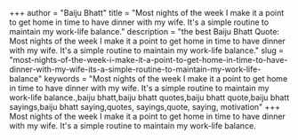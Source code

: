 +++
author = "Baiju Bhatt"
title = "Most nights of the week I make it a point to get home in time to have dinner with my wife. It's a simple routine to maintain my work-life balance."
description = "the best Baiju Bhatt Quote: Most nights of the week I make it a point to get home in time to have dinner with my wife. It's a simple routine to maintain my work-life balance."
slug = "most-nights-of-the-week-i-make-it-a-point-to-get-home-in-time-to-have-dinner-with-my-wife-its-a-simple-routine-to-maintain-my-work-life-balance"
keywords = "Most nights of the week I make it a point to get home in time to have dinner with my wife. It's a simple routine to maintain my work-life balance.,baiju bhatt,baiju bhatt quotes,baiju bhatt quote,baiju bhatt sayings,baiju bhatt saying,quotes, sayings,quote, saying, motivation"
+++
Most nights of the week I make it a point to get home in time to have dinner with my wife. It's a simple routine to maintain my work-life balance.
